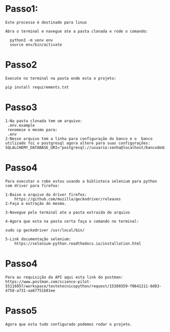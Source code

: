 # Passo1:
    Este processo é destinado para linux

    Abra o terminal e navegue ate a pasta clonada e rode o comando:

      python3 -m venv env
      source env/bin/activate

# Passo2
    Execute no terminal na pasta onde esta o projeto:

    pip install requirements.txt

# Passo3
    1-Na pasta clonada tem um arquivo:
     .env.example 
     renomeie o mesmo para: 
     .env
    2-Nesse arquivo tem a linha para configuração do banco e o  banco utilizado foi o postgresql agora altere para suas configurações:
    SQLALCHEMY_DATABASE_URI="postgresql://usuario:senha@localhost/bancodedados"


# Passo4
    Para executar o robo estou usando a biblioteca selenium para python com driver para firefox:

    1-Baixe o arquivo do driver firefox:
        https://github.com/mozilla/geckodriver/releases
    2-Faça a extração do mesmo.

    3-Navegue pelo terminal ate a pasta extraida do arquivo 

    4-Agora que esta na pasta certa faça o comando no terminal:

    sudo cp geckodriver /usr/local/bin/

    5-Link documentação selenium:
        https://selenium-python.readthedocs.io/installation.html

# Passo4
    Para as requisição da API aqui esta link do postman:
    https://www.postman.com/science-pilot-55116957/workspace/testetecnicopython/request/15389359-f0641211-8d83-4758-a731-aa67751b01ee

# Passo5
    Agora que esta tudo configurado podemos rodar o projeto.
